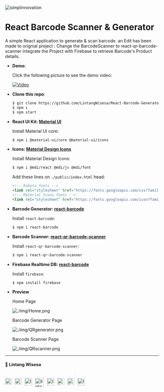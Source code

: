 ![simplinnovation](https://1.bp.blogspot.com/-wStk0VZDfMk/YCC0GIRPrDI/AAAAAAAAAGc/1yj7IOUedvoeO1CuCxq7ETLW0FqXni6mwCLcBGAsYHQ/s320/logotext.png)

# React Barcode Scanner & Generator

A simple React application to generate & scan barcode. 
an Edit has been made to orignial project :
Change the BarcodeScanner to react-qr-barcode-scanner
integrate the Project with Firebase to retrieve Barcode's Product details.

- __Demo__:

  Click the following picture to see the demo video:

  [![Video](https://img.youtube.com/vi/A0tRKgbmbIg/0.jpg)](https://youtu.be/A0tRKgbmbIg)

- __Clone this repo__:

  ```bash
  $ git clone https://github.com/LintangWisesa/React-Barcode-Generator-Scanner.git
  $ npm i
  $ npm start
  ```

- __React UI Kit: [Material UI](https://material-ui.com/)__

    Install Material UI core:
    ```bash
    $ npm i @material-ui/core @material-ui/icons
    ```

- __Icons: [Material Design Icons](https://materialdesignicons.com/)__

    Install Material Design Icons:
    ```bash
    $ npm i @mdi/react @mdi/js @mdi/font
    ```

    Add these lines on `./public/index.html` head:
    ```html
    <!-- Roboto fonts -->
    <link rel="stylesheet" href="https://fonts.googleapis.com/css?family=Roboto:300,400,500,700&display=swap" />
    <!-- Material Icons fonts -->
    <link rel="stylesheet" href="https://fonts.googleapis.com/icon?family=Material+Icons" />
    ```

- __Barcode Generator: [react-barcode](https://github.com/kciter/react-barcode)__

    Install `react-barcode`:
    ```bash
    $ npm i react-barcode
    ```

- __Barcode Scanner: [react-qr-barcode-scanner](https://www.npmjs.com/package/react-qr-barcode-scanner)__

    Install `react-qr-barcode-scanner`:
    ```bash
    $ npm i react-qr-barcode-scanner
    ```

- __Firebase Realtime DB: [react-barcode](https://firebase.google.com/docs/web/setup)__

    Install `firebase`:
    ```bash
    $ npm install firebase
    ```

- __Preview__

  Home Page

  ![./img/Home.png](./img/home.png)

  Barcode Generator Page
  
  ![./img/QRgenerator.png](./img/barcodegenerator.png)

  Barcode Scanner Page
  
  ![./img/QRscanner.png](./img/barcodescanner.png)

<hr>

#### 🍔 Lintang Wisesa

<br>

<a href="mailto: lintangwisesa@ymail.com">
  <img align="left" style="margin-right:10px" alt="lintang ymail" width="22px" src="https://camo.githubusercontent.com/b6e5ff081d7552ec05656de193794847e14d47ad/68747470733a2f2f732e79696d672e636f6d2f63762f61706976322f6d79632f6d61696c2f4d61696c5f694f535f6170705f69636f6e2e706e67" />
</a>

<a href="https://web.facebook.com/lintangbagus/">
  <img align="left" style="margin-right:10px" alt="lintang facebook" width="22px" src="https://camo.githubusercontent.com/a461898d72dd9f4c8c526dfcca9dfdc8a8c69605/68747470733a2f2f75706c6f61642e77696b696d656469612e6f72672f77696b6970656469612f636f6d6d6f6e732f7468756d622f352f35312f46616365626f6f6b5f665f6c6f676f5f253238323031392532392e7376672f3130323470782d46616365626f6f6b5f665f6c6f676f5f253238323031392532392e7376672e706e67" />
</a>

<a href="https://twitter.com/Lintang_Wisesa">
  <img style="margin-right:10px" align="left" alt="lintang twitter" width="24px" src="https://camo.githubusercontent.com/b6943877f3d8a1269974b9f820388403ee2b1978/68747470733a2f2f332e62702e626c6f6773706f742e636f6d2f2d4e786f754d6d7a32624f592f54385f61633937636573492f41414141414141414767302f65337659315f62646e62452f73313630302f547769747465722b6c6f676f2b323031322e706e67" />
</a>

<a href="https://www.youtube.com/user/lintangbagus">
  <img style="margin-right:10px" align="left" alt="lintang youtube" width="29px" src="https://www.pinclipart.com/picdir/big/55-557137_a-quiet-drifter-takes-a-janitorial-job-at.png" />
</a>

<a href="https://www.linkedin.com/in/lintangwisesa/">
  <img style="margin-right:10px" align="left" alt="lintang linkedin" width="24px" src="https://camo.githubusercontent.com/0d70d8c72e2f45755511d6799489dc49d0e325f0/68747470733a2f2f692e70696e696d672e636f6d2f6f726967696e616c732f63652f30392f33632f63653039336337323134616433353762623636356366643266363661386236622e706e67" />
</a>

<a href="https://github.com/LintangWisesa">
  <img style="margin-right:10px" align="left" alt="lintang github" width="23px" src="https://camo.githubusercontent.com/11406e7ae7d4716fcc586cddf450451576d71bef/68747470733a2f2f696d6167652e666c617469636f6e2e636f6d2f69636f6e732f7376672f32352f32353233312e737667" />
</a>

<a href="https://www.hackster.io/lintangwisesa">
  <img style="margin-right:10px" align="left" alt="lintang hackster" width="23px" src="https://user-images.githubusercontent.com/10383395/49821324-358fa080-fda0-11e8-8b00-def2a67fc598.png" />
</a>

<a href="https://lintangwisesa.github.io/me/">
  <img style="margin-right:10px" align="left" alt="lintang bio" width="24px" src="https://avatars2.githubusercontent.com/u/30064213?s=460&u=6640a1c3d5c1892283e1c273006755de8d32fa59&v=4" />
</a>

